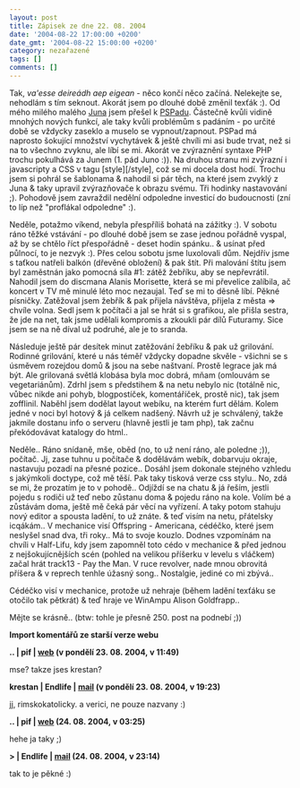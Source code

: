 ```yaml
---
layout: post
title: Zápisek ze dne 22. 08. 2004
date: '2004-08-22 17:00:00 +0200'
date_gmt: '2004-08-22 15:00:00 +0200'
category: nezařazené
tags: []
comments: []
---
```

<p>Tak, <em>va'esse deireádh aep eigean</em> - něco končí něco začíná. Nelekejte se, nehodlám s tím seknout.  Akorát jsem po dlouhé době změnil texťák :). Od mého milého malého <a href="http://www.krizkules.cz/juno">Juna</a>  jsem přešel k <a href="http://www.pspad.com">PSPadu</a>. Částečně kvůli vidině mnohých nových funkcí, ale taky kvůli  problémům s padáním - po určité době se vždycky zaseklo a muselo se vypnout/zapnout. PSPad má naprosto šokující množství  vychytávek &amp; ještě chvíli mi asi bude trvat, než si na to všechno zvyknu, ale líbí se mi. Akorát ve zvýraznění  syntaxe PHP trochu pokulhává za Junem (1. pád Juno :)). Na druhou stranu mi zvýrazní i javascripty a CSS v tagu  [style][/style], což se mi docela dost hodí. Trochu jsem si pohrál se šablonama &amp; nahodil si pár těch, na které  jsem zvyklý z Juna &amp; taky upravil zvýrazňovače k obrazu svému. Tři hodinky nastavování ;). Pohodově jsem  zavraždil nedělní odpoledne investicí do budoucnosti (zní to líp než &quot;proflákal odpoledne&quot; :).</p>
<p>Neděle, potažmo víkend, nebyla přespříliš bohatá na zážitky :). V sobotu ráno těžké vstávání - po dlouhé době  jsem se zase jednou pořádně vyspal, až by se chtělo říct přespořádně - deset hodin spánku.. &amp; usínat před půlnocí,  to je nezvyk :). Přes celou sobotu jsme luxolovali dům. Nejdřív jsme s taťkou natřeli balkón (dřevěné obložení) &amp;  pak štít. Při malování štítu jsem byl zaměstnán jako pomocná síla #1: zátěž žebříku, aby se nepřevrátil. Nahodil  jsem do discmana Alanis Morisette, která se mi převelice zalíbila, ač koncert v TV mě minulé léto moc nezaujal.  Teď se mi to děsně líbí. Pěkné písničky. Zatěžoval jsem žebřík &amp; pak přijela návštěva, přijela z města =&gt;  chvíle volna. Sedl jsem k počítači a jal se hrát si s grafikou, ale přišla sestra, že jde na net, tak jsme udělali  kompromis a zkoukli pár dílů Futuramy. Sice jsem se na ně díval už podruhé, ale je to sranda.</p>
<p>Následuje ještě pár desítek minut zatěžování žebříku &amp; pak už grilování. Rodinné grilování, které u nás téměř  vždycky dopadne skvěle - všichni se s úsměvem rozejdou domů &amp; jsou na sebe naštvaní. Prostě legrace jak má být.  Ale grilovaná světlá klobása byla moc dobrá, mňam (omlouvám se vegetariánům). Zdrhl jsem s předstihem &amp; na netu  nebylo nic (totálně nic, vůbec nikde ani pohyb, blogpostíček, komentáříček, prostě nic), tak jsem zofflinil. Naběhl jsem  dodělat layout webíku, na kterém furt dělám. Kolem jedné v noci byl hotový &amp; já celkem nadšený. Návrh už je schválený,  takže jakmile dostanu info o serveru (hlavně jestli je tam php), tak začnu překódovávat katalogy do html..</p>
<p>Neděle.. Ráno snídaně, mše, oběd (no, to už není ráno, ale poledne ;)), počítač. Jj, zase tuhnu u počítače &amp;  dodělávám webík, dobarvuju okraje, nastavuju pozadí na přesné pozice.. Dosáhl jsem dokonale stejného vzhledu  s jakýmkoli doctype, což mě těší. Pak taky tisková verze css stylu.. No, zdá se mi, že prozatím je to v pohodě..  Odjíždí se na chatu &amp; já řeším, jestli pojedu s rodiči už teď nebo zůstanu doma &amp; pojedu ráno na kole. Volím  bé a zůstávám doma, ještě mě čeká pár věcí na vyřízení. A taky potom stahuju nový editor a spousta ladění, to už znáte.  &amp; teď visím na netu, přátelsky icqákám.. V mechanice visí Offspring - Americana, cédéčko, které jsem neslyšel snad  dva, tři roky.. Má to svoje kouzlo. Dodnes vzpomínám na chvíli v Half-Lifu, kdy jsem zapomněl toto cédo v mechanice &amp;  před jednou z nejšokujícnějších scén (pohled na velikou příšerku v levelu s vláčkem) začal hrát track13 - Pay the Man.  V ruce revolver, nade mnou obrovitá příšera &amp; v reprech tenhle úžasný song.. Nostalgie, jediné co mi zbývá..</p>
<p>Cédéčko visí v mechanice, protože už nehraje (během ladění texťáku se otočilo tak pětkrát) &amp; teď hraje ve WinAmpu  Alison Goldfrapp..</p>
<p>Mějte se krásně.. (btw: tohle je přesně 250. post na podnebí ;))</p>
<div class="import-komentaru">
<p><strong>Import komentářů ze starší verze webu</strong></p>
<div class="comment">
<p style="font-weight:bold"><span class="compredmet">..</span> | <span class="comname">pif</span> |  <a href="http://www.pifik.com">web</a> (v&nbsp;pondělí&nbsp;23.&nbsp;08.&nbsp;2004,&nbsp;v&nbsp;11:49)</p>
<p>mse? takze jses krestan? </p>
</div>
<div class="comment">
<p style="font-weight:bold"><span class="compredmet">krestan</span> | <span class="comname">Endlife</span> |  <a href="mailto:jan.martinek@post.cz">mail</a> (v&nbsp;pondělí&nbsp;23.&nbsp;08.&nbsp;2004,&nbsp;v&nbsp;19:23)</p>
<p>jj, rimskokatolicky. a verici, ne pouze nazvany :) </p>
</div>
<div class="comment">
<p style="font-weight:bold"><span class="compredmet">..</span> | <span class="comname">pif</span> |  <a href="http://www.pifik.com">web</a> (24.&nbsp;08.&nbsp;2004,&nbsp;v&nbsp;03:25)</p>
<p>hehe ja taky ;) </p>
</div>
<div class="comment">
<p style="font-weight:bold"><span class="compredmet">&gt;</span> | <span class="comname">Endlife</span> |  <a href="mailto:jan.martinek@post.cz">mail</a> (24.&nbsp;08.&nbsp;2004,&nbsp;v&nbsp;23:14)</p>
<p>tak to je pěkné :) </p>
</div>
</div>
